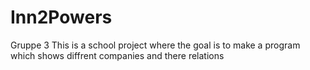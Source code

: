 # Inn2Powers
Gruppe 3
This is a school project where the goal is to make a program which shows diffrent companies and there relations
